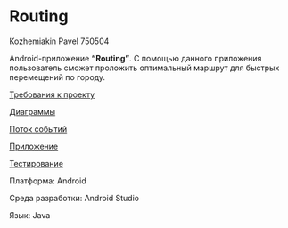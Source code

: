 # Routing
Kozhemiakin Pavel 750504

Android-приложение **“Routing”**. С помощью данного приложения пользователь сможет проложить оптимальный маршрут для быстрых перемещений по городу.

[Требования к проекту](https://github.com/PaBLovko/Routing/blob/master/SRS.md)

[Диаграммы](https://github.com/PaBLovko/Routing/blob/master/UML.md)

[Поток событий](https://github.com/PaBLovko/Routing/blob/master/UseCase_flowOfevents.md)

[Приложение](https://github.com/PaBLovko/Routing/tree/master/src)

[Тестирование](https://github.com/VadimTagiev750504/Routing/blob/master/Test.md)

Платформа: Android

Среда разработки: Android Studio

Язык: Java
